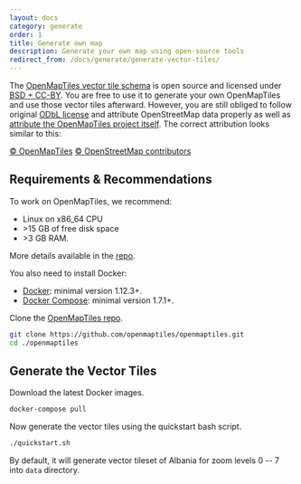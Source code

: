 ```yaml
---
layout: docs
category: generate
order: 1
title: Generate own map
description: Generate your own map using open-source tools
redirect_from: /docs/generate/generate-vector-tiles/
---
```


The [OpenMapTiles vector tile schema](https://github.com/openmaptiles/openmaptiles)
is open source and licensed under [BSD + CC-BY](https://github.com/openmaptiles/openmaptiles/blob/master/LICENSE.md). You are free to use it to generate your own OpenMapTiles and use those vector tiles afterward. However, you are still obliged to follow original [ODbL license](http://wiki.openstreetmap.org/wiki/Open_Database_License) and attribute OpenStreetMap data properly as well as [attribute the OpenMapTiles project itself](https://github.com/openmaptiles/openmaptiles#license). The correct attribution looks similar to this:

[© OpenMapTiles](http://openmaptiles.org/) [© OpenStreetMap contributors](http://www.openstreetmap.org/copyright)

## Requirements & Recommendations

To work on OpenMapTiles, we recommend:

- Linux on x86_64 CPU
- &gt;15 GB of free disk space
- &gt;3 GB RAM.

More details available in the [repo](https://github.com/openmaptiles/openmaptiles/blob/master/QUICKSTART.md#req).

You also need to install Docker:

- [Docker](https://docs.docker.com/engine/installation/): minimal version 1.12.3+.
- [Docker Compose](https://docs.docker.com/compose/install/): minimal version 1.7.1+.

Clone the [OpenMapTiles repo](https://github.com/openmaptiles/openmaptiles).

```bash
git clone https://github.com/openmaptiles/openmaptiles.git
cd ./openmaptiles
```

## Generate the Vector Tiles

Download the latest Docker images.

```bash
docker-compose pull
```

Now generate the vector tiles using the quickstart bash script.

```bash
./quickstart.sh
```

By default, it will generate vector tileset of Albania for zoom levels 0 -- 7 into `data` directory.
